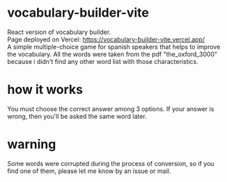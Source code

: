 # vocabulary-builder-vite
React version of vocabulary builder. <br>
Page deployed on Vercel: https://vocabulary-builder-vite.vercel.app/ <br>
A simple multiple-choice game for spanish speakers that helps to improve the vocabulary. All the words were taken
from the pdf "the_oxford_3000" because i didn't find any other word list with those characteristics.  
# how it works
You must choose the correct answer among 3 options. If your answer is wrong, then you'll be asked the same word later.
# warning
Some words were corrupted during the process of conversion, so if you find one of them, please let me know by an issue or mail.

